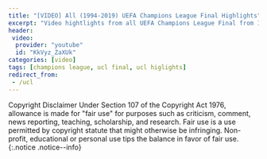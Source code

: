```yaml
---
title: "[VIDEO] All (1994-2019) UEFA Champions League Final Highlights"
excerpt: "Video hightlights from all UEFA Champions League Final from 1994 until 2019"
header:
 video:
  provider: "youtube"
  id: "KkVyz_ZaXUk"
categories: [video]
tags: [champions league, ucl final, ucl higlights]
redirect_from:
 - /ucl
---
```

Copyright Disclaimer Under Section 107 of the Copyright Act 1976, allowance is made for "fair use" for purposes such as criticism, comment, news reporting, teaching, scholarship, and research. Fair use is a use permitted by copyright statute that might otherwise be infringing. Non-profit, educational or personal use tips the balance in favor of fair use.
{:.notice .notice--info}
